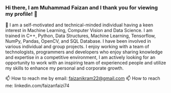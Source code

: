 ### Hi there, I am Muhammad Faizan and I thank you for viewing my profile! 👋

🔭 I am a self-motivated and technical-minded individual having a keen interest in Machine Learning, Computer Vision and Data Science. I am trained in C++, Python, Data Structures, Machine Learning, Tensorflow, NumPy, Pandas, OpenCV, and SQL Database. I have been involved in various individual and group projects. I enjoy working with a team of technologists, programmers and developers who enjoy sharing knowledge and expertise in a competitive environment, I am actively looking for an opportunity to work with an inspiring team of experienced people and utilize my skills to enhance my personal and corporate growth.

📫 How to reach me by email: faizanikram22@gmail.com
📫 How to reach me: linkedin.com/faizanfaizi74
